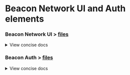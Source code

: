 # Beacon Network UI and Auth elements
### Beacon Network UI > [files](./ui)
<details><summary>View concise docs</summary>
Beacon Network UI has been developed using AngularJS, HTML5 and CSS3.

#### Configuration

The Beacon UI endpoints can be configured in `ui/app/view/config.json` file. Currently they will default to:
```json
{
  "aggregatorUrl": "beacon-aggregator-beacon.rahtiapp.fi/query",
  "aaiUrl": "https://beacon-auth-beacon.rahtiapp.fi/app"
}
```

`aggregatorUrl` should point to a service which queries multiple Beacons. `aaiUrl` should point to an ELIXIR AAI Client, e.g. [beacon-auth app](./beacon_auth).

#### Run and Build

In the `app` folder one can start the application (for development purposes) using:

##### Run from command line

```
python -m SimpleHTTPServer 8080
```
or
```
python3 -m http.server 8080
```

##### Run from Apache Web Server

Create container for `beacon-ui`:
```
s2i build git@github.com:CSCfi/beacon-openshift.git \
    --context-dir=beacon-ui \
    centos/httpd-24-centos7 \
    beacon-ui
```

Run the created container:
```
docker run -p 8080:8080 beacon-ui
```

The application will be available at: `http://localhost:8080/app`
</details>

### Beacon Auth > [files](./beacon_auth)
<details><summary>View concise docs</summary>
This is an ELIXIR AAI Client API which authenticates the user at Beacon UI and stores an access token into the cookies to be used later in `beacon-aggregator` as means of authorization.

Refer to [ELIXIR AAI Documentation](https://www.elixir-europe.org/services/compute/aai) for issues related to authentication.

#### Endpoints
| Endpoint | Description |
| --- | --- |
| `/app` | API index, redirects user to ELIXIR AAI Login on landing. |
| `/` | Callback URL to which user is returned to from ELIXIR AAI after authentication. User is redirected back to Beacon UI along with storing the access token to cookies at this phase. |

#### Example Queries
`/app` # Redirects user to ELIXIR AAI for authentication

##### Environment Variables
The API requires some configuration variables stored as environment variables. If no environment variables are found, defaults are used instead. Below is a table listing all used environment variables with their default values and a brief description.

| ENV | Default | Description |
| --- | --- | --- |
| `APP_HOST` | `localhost` | Web server host address inside the Openshift container. This is not the same as the external URL. |
| `APP_PORT` | `8080` | Web server port inside the Openshift container. |
| `APP_DEBUG` | `False` | If set to `True`, Flask will print events into the Openshift terminal. |
| `COOKIE_SECRET` | `None` | Should be set to a random string. Used as a secret key for storing cookies. |
| `COOKIE_AGE` | `3600` | Cookie expiration time in seconds. |
| `COOKIE_SECURE` | `True` | Tells Flask to only set secure https cookies. |
| `COOKIE_DOMAIN` | `None` | Should point to wildcard subdomain level, as the APIs are served in subdomains in Openshift, e.g. `*.domain.org` |
| `SESSION_COOKIE_SECURE` | `True` | Tells Flask to only allow cookies if connection is secure (https). |
| `REDIRECT_URL` | `None` | Should point to Beacon UI index page. |
| `CALLBACK_URL` | `None` | ELIXIR AAI Callback to `beacon-auth` `/`. |
| `CLIENT_ID` | `None` | Client service identifier. Acquired from ELIXIR AAI. |
| `CLIENT_SECRET` | `None` | Secret key for client service identifier. Acquired from ELIXIR AAI. |
| `GUNICORN_PROCESSES` | `3` | Number of workers. A good starting value is `2 * CPUs + 1`. So for machine with 1 CPU the value would be 3. |
| `GUNICORN_THREADS` | `1` | Number of threads each worker can handle. |
| `BONA_FIDE_URL`| `http://www.ga4gh.org/beacon/bonafide/ver1.0` | Expected return value for `bona_fide_status` from ELIXIR AAI. |

#### Run and Build

##### Run from the command line

The application can be run as (the application will default to the environment variable values specified above):

```
pip install -r requirements.txt
python app.py
```

##### Build using s2i

Create container for `beacon-auth`
```
s2i build git@github.com:CSCfi/beacon-openshift.git \
    --context-dir=beacon_auth \
    centos/python-35-centos7 \
    beacon_auth
```

Run the created container:
```
docker run -p 8080:8080 beacon_auth
```

#### Important
The beacon auth -app relies on an active ELIXIR AAI registration. New clients can be registered at [ELIXIR CZ](https://login.elixir-czech.org/oidc).
</details>